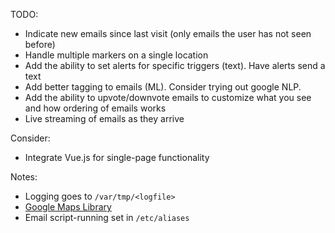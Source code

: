 TODO:
- Indicate new emails since last visit (only emails the user has not seen before)
- Handle multiple markers on a single location
- Add the ability to set alerts for specific triggers (text). Have alerts send a text
- Add better tagging to emails (ML). Consider trying out google NLP.
- Add the ability to upvote/downvote emails to customize what you see and how ordering of emails works
- Live streaming of emails as they arrive

Consider:
- Integrate Vue.js for single-page functionality

Notes:
- Logging goes to `/var/tmp/<logfile>`
- [Google Maps Library](https://github.com/googlemaps/google-maps-services-python)
- Email script-running set in `/etc/aliases`
